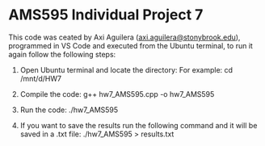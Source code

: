 # AMS595 Individual Project 7

This code was ceated by Axi Aguilera (axi.aguilera@stonybrook.edu), programmed in VS Code and executed from the Ubuntu terminal, to run it again follow the following steps:

1. Open Ubuntu terminal and locate the directory:
For example: cd /mnt/d/HW7

2. Compile the code: g++ hw7_AMS595.cpp -o hw7_AMS595

3. Run the code: ./hw7_AMS595

4. If you want to save the results run the following command and it will be saved in a .txt file: ./hw7_AMS595 > results.txt
